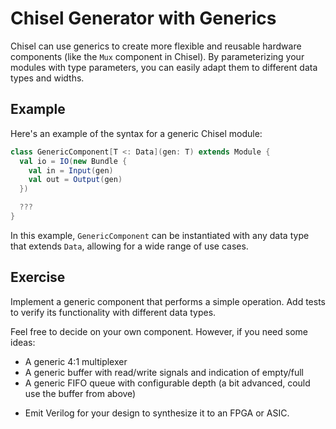 # Chisel Generator with Generics

Chisel can use generics to create more flexible and reusable hardware components (like the `Mux` component in Chisel). By parameterizing your modules with type parameters, you can easily adapt them to different data types and widths.

## Example

Here's an example of the syntax for a generic Chisel module:

```scala
class GenericComponent[T <: Data](gen: T) extends Module {
  val io = IO(new Bundle {
    val in = Input(gen)
    val out = Output(gen)
  })

  ???
}
```

In this example, `GenericComponent` can be instantiated with any data type that extends `Data`, allowing for a wide range of use cases.

## Exercise

Implement a generic component that performs a simple operation. Add tests to verify its functionality with different data types.

Feel free to decide on your own component. However, if you need some ideas:
- A generic 4:1 multiplexer
- A generic buffer with read/write signals and indication of empty/full
- A generic FIFO queue with configurable depth (a bit advanced, could use the buffer from above)

* Emit Verilog for your design to synthesize it to an FPGA or ASIC.